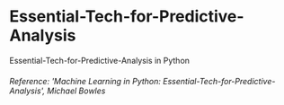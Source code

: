 # Essential-Tech-for-Predictive-Analysis
Essential-Tech-for-Predictive-Analysis in Python

###### Reference: 'Machine Learning in Python: Essential-Tech-for-Predictive-Analysis', Michael Bowles
